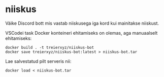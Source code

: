 # niiskus
Väike Discord bott mis vastab niiskusega iga kord kui mainitakse niiskust.

VSCodei task Docker konteineri ehitamiseks on olemas, aga manuaalselt ehitamiseks:

```
docker build . -t treierxyz/niiskus-bot
docker save treierxyz/niiskus-bot:latest > niiskus-bot.tar
```
Lae salvestatud pilt serveris nii:
```
docker load < niiskus-bot.tar
```